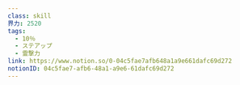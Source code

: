 ```yaml
---
class: skill
界力: 2520
tags:
  - 10％
  - ステアップ
  - 霊撃力
link: https://www.notion.so/0-04c5fae7afb648a1a9e661dafc69d272
notionID: 04c5fae7-afb6-48a1-a9e6-61dafc69d272
---
```

